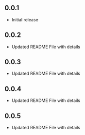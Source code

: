 ## 0.0.1

* Initial release

## 0.0.2

* Updated README File with details

## 0.0.3

* Updated README File with details

## 0.0.4

* Updated README File with details

## 0.0.5

* Updated README File with details